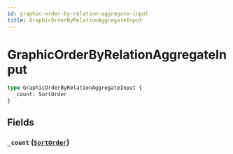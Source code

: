 ```yaml
---
id: graphic-order-by-relation-aggregate-input
title: GraphicOrderByRelationAggregateInput
---
```


 # GraphicOrderByRelationAggregateInput





```graphql
type GraphicOrderByRelationAggregateInput {
  _count: SortOrder
}
```


## Fields

### `_count` ([`SortOrder`](/enums/sort-order))






